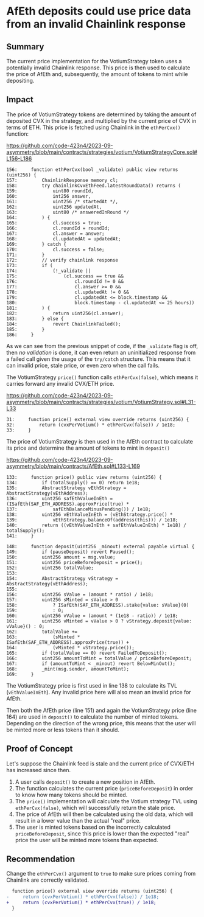 # AfEth deposits could use price data from an invalid Chainlink response

## Summary

The current price implementation for the VotiumStrategy token uses a potentially invalid Chainlink response. This price is then used to calculate the price of AfEth and, subsequently, the amount of tokens to mint while depositing.

## Impact

The price of VotiumStrategy tokens are determined by taking the amount of deposited CVX in the strategy, and multiplied by the current price of CVX in terms of ETH. This price is fetched using Chainlink in the `ethPerCvx()` function:

https://github.com/code-423n4/2023-09-asymmetry/blob/main/contracts/strategies/votium/VotiumStrategyCore.sol#L156-L186

```solidity
156:     function ethPerCvx(bool _validate) public view returns (uint256) {
157:         ChainlinkResponse memory cl;
158:         try chainlinkCvxEthFeed.latestRoundData() returns (
159:             uint80 roundId,
160:             int256 answer,
161:             uint256 /* startedAt */,
162:             uint256 updatedAt,
163:             uint80 /* answeredInRound */
164:         ) {
165:             cl.success = true;
166:             cl.roundId = roundId;
167:             cl.answer = answer;
168:             cl.updatedAt = updatedAt;
169:         } catch {
170:             cl.success = false;
171:         }
172:         // verify chainlink response
173:         if (
174:             (!_validate ||
175:                 (cl.success == true &&
176:                     cl.roundId != 0 &&
177:                     cl.answer >= 0 &&
178:                     cl.updatedAt != 0 &&
179:                     cl.updatedAt <= block.timestamp &&
180:                     block.timestamp - cl.updatedAt <= 25 hours))
181:         ) {
182:             return uint256(cl.answer);
183:         } else {
184:             revert ChainlinkFailed();
185:         }
186:     }
```

As we can see from the previous snippet of code, if the `_validate` flag is off, then *no validation* is done, it can even return an uninitialized response from a failed call given the usage of the `try/catch` structure. This means that it can invalid price, stale price, or even zero when the call fails.

The VotiumStrategy `price()` function calls `ethPerCvx(false)`, which means it carries forward any invalid CVX/ETH price.

https://github.com/code-423n4/2023-09-asymmetry/blob/main/contracts/strategies/votium/VotiumStrategy.sol#L31-L33

```solidity
31:     function price() external view override returns (uint256) {
32:         return (cvxPerVotium() * ethPerCvx(false)) / 1e18;
33:     }
```

The price of VotiumStrategy is then used in the AfEth contract to calculate its price and determine the amount of tokens to mint in `deposit()`

https://github.com/code-423n4/2023-09-asymmetry/blob/main/contracts/AfEth.sol#L133-L169

```solidity
133:     function price() public view returns (uint256) {
134:         if (totalSupply() == 0) return 1e18;
135:         AbstractStrategy vEthStrategy = AbstractStrategy(vEthAddress);
136:         uint256 safEthValueInEth = (ISafEth(SAF_ETH_ADDRESS).approxPrice(true) *
137:             safEthBalanceMinusPending()) / 1e18;
138:         uint256 vEthValueInEth = (vEthStrategy.price() *
139:             vEthStrategy.balanceOf(address(this))) / 1e18;
140:         return ((vEthValueInEth + safEthValueInEth) * 1e18) / totalSupply();
141:     }

148:     function deposit(uint256 _minout) external payable virtual {
149:         if (pauseDeposit) revert Paused();
150:         uint256 amount = msg.value;
151:         uint256 priceBeforeDeposit = price();
152:         uint256 totalValue;
153: 
154:         AbstractStrategy vStrategy = AbstractStrategy(vEthAddress);
155: 
156:         uint256 sValue = (amount * ratio) / 1e18;
157:         uint256 sMinted = sValue > 0
158:             ? ISafEth(SAF_ETH_ADDRESS).stake{value: sValue}(0)
159:             : 0;
160:         uint256 vValue = (amount * (1e18 - ratio)) / 1e18;
161:         uint256 vMinted = vValue > 0 ? vStrategy.deposit{value: vValue}() : 0;
162:         totalValue +=
163:             (sMinted * ISafEth(SAF_ETH_ADDRESS).approxPrice(true)) +
164:             (vMinted * vStrategy.price());
165:         if (totalValue == 0) revert FailedToDeposit();
166:         uint256 amountToMint = totalValue / priceBeforeDeposit;
167:         if (amountToMint < _minout) revert BelowMinOut();
168:         _mint(msg.sender, amountToMint);
169:     }
```

The VotiumStrategy price is first used in line 138 to calculate its TVL (`vEthValueInEth`). Any invalid price here will also mean an invalid price for AfEth. 

Then both the AfEth price (line 151) and again the VotiumStrategy price (line 164) are used in `deposit()` to calculate the number of minted tokens. Depending on the direction of the wrong price, this means that the user will be minted more or less tokens than it should.

## Proof of Concept

Let's suppose the Chainlink feed is stale and the current price of CVX/ETH has increased since then.

1. A user calls `deposit()` to create a new position in AfEth.
2. The function calculates the current price (`priceBeforeDeposit`) in order to know how many tokens should be minted.
3. The `price()` implementation will calculate the Votium strategy TVL using `ethPerCvx(false)`, which will successfully return the stale price.
4. The price of AfEth will then be calculated using the old data, which will result in a lower value than the actual "real" price.
5. The user is minted tokens based on the incorrectly calculated `priceBeforeDeposit`, since this price is lower than the expected "real" price the user will be minted more tokens than expected.

## Recommendation

Change the `ethPerCvx()` argument to `true` to make sure prices coming from Chainlink are correctly validated.

```diff
  function price() external view override returns (uint256) {
-     return (cvxPerVotium() * ethPerCvx(false)) / 1e18;
+     return (cvxPerVotium() * ethPerCvx(true)) / 1e18;
  }
```
